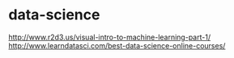 # data-science
http://www.r2d3.us/visual-intro-to-machine-learning-part-1/
http://www.learndatasci.com/best-data-science-online-courses/
